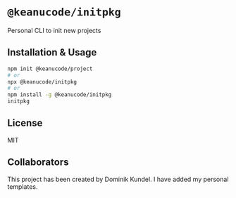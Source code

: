 # `@keanucode/initpkg`

Personal CLI to init new projects

## Installation & Usage

```bash
npm init @keanucode/project
# or
npx @keanucode/initpkg
# or
npm install -g @keanucode/initpkg
initpkg
```

## License

MIT

## Collaborators

This project has been created by Dominik Kundel. I have added my personal templates.
